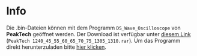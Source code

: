 # Info
Die .bin-Dateien können mit dem Programm `DS_Wave_Oscilloscope` von **PeakTech** geöffnet werden.
Der Download ist verfügbar unter [diesem Link](https://www.peaktech.de/productdetail/kategorie/software/produkt/oscilloscope-tool.html) (`PeakTech 1240_45_55_60_65_70_75_1305_1310.rar`).
Um das Programm direkt herunterzuladen bitte [hier klicken](https://www.peaktech.de/productdetail/kategorie/software/produkt/oscilloscope-tool.html?file=tl_files/Software/Oszilloskop/PeakTech%201240_45_55_60_65_70_75_1305_1310.rar).